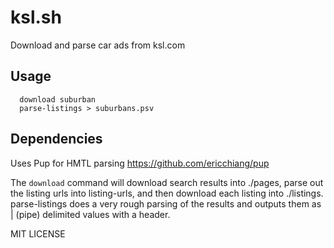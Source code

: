 # ksl.sh

Download and parse car ads from ksl.com

## Usage

```
  download suburban
  parse-listings > suburbans.psv
```

## Dependencies

Uses Pup for HMTL parsing
https://github.com/ericchiang/pup

The `download` command will download search results into ./pages, parse out the
listing urls into listing-urls, and then download each listing into ./listings.
parse-listings does a very rough parsing of the results and outputs them as |
(pipe) delimited values with a header.

MIT LICENSE

